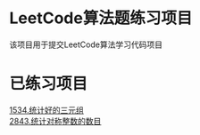 # LeetCode算法题练习项目
该项目用于提交LeetCode算法学习代码项目
# 已练习项目
[1534.统计好的三元组](https://leetcode.cn/problems/count-good-triplets/?envType=daily-question&envId=2025-04-15)   
[2843.统计对称整数的数目](https://leetcode.cn/problems/count-symmetric-integers/?envType=daily-question&envId=2025-04-15)
